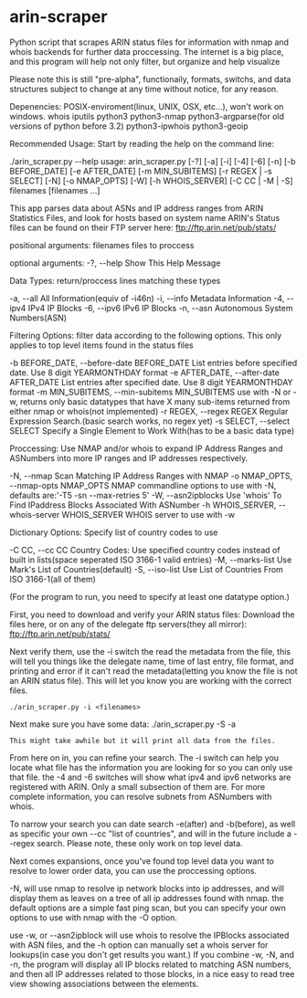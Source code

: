 arin-scraper
============

Python script that scrapes ARIN status files for information with nmap and whois backends for further data proccessing. The internet is a big place, and this program will help not only filter, but organize and help visualize

Please note this is still "pre-alpha", functionaily, formats, switchs, and data structures subject to change at any time without notice, for any reason.

Depenencies:
POSIX-enviroment(linux, UNIX, OSX, etc...), won't work on windows.
whois
iputils
python3
python3-nmap
python3-argparse(for old versions of python before 3.2)
python3-ipwhois
python3-geoip

Recommended Usage:
Start by reading the help on the command line:

./arin_scraper.py --help
usage: arin_scraper.py [-?] [-a] [-i] [-4] [-6] [-n] [-b BEFORE_DATE]
                       [-e AFTER_DATE] [-m MIN_SUBITEMS]
                       [-r REGEX | -s SELECT] [-N] [-o NMAP_OPTS] [-W]
                       [-h WHOIS_SERVER] [-C CC | -M | -S]
                       filenames [filenames ...]

This app parses data about ASNs and IP address ranges from ARIN Statistics
Files, and look for hosts based on system name ARIN's Status files can be
found on their FTP server here: ftp://ftp.arin.net/pub/stats/

positional arguments:
  filenames             files to proccess

optional arguments:
  -?, --help            Show This Help Message

Data Types:
  return/proccess lines matching these types

  -a, --all             All Information(equiv of -i46n)
  -i, --info            Metadata Information
  -4, --ipv4            IPv4 IP Blocks
  -6, --ipv6            IPv6 IP Blocks
  -n, --asn             Autonomous System Numbers(ASN)

Filtering Options:
  filter data according to the following options. This only applies to top
  level items found in the status files

  -b BEFORE_DATE, --before-date BEFORE_DATE
                        List entries before specified date. Use 8 digit
                        YEARMONTHDAY format
  -e AFTER_DATE, --after-date AFTER_DATE
                        List entries after specified date. Use 8 digit
                        YEARMONTHDAY format
  -m MIN_SUBITEMS, --min-subitems MIN_SUBITEMS
                        use with -N or -w, returns only basic datatypes that
                        have X many sub-items returned from either nmap or
                        whois(not implemented)
  -r REGEX, --regex REGEX
                        Regular Expression Search.(basic search works, no
                        regex yet)
  -s SELECT, --select SELECT
                        Specify a Single Element to Work With(has to be a
                        basic data type)

Proccessing:
  Use NMAP and/or whois to expand IP Address Ranges and ASNumbers into more
  IP ranges and IP addresses respectively.

  -N, --nmap            Scan Matching IP Address Ranges with NMAP
  -o NMAP_OPTS, --nmap-opts NMAP_OPTS
                        NMAP commandline options to use with -N, defaults
                        are:'-T5 -sn --max-retries 5'
  -W, --asn2ipblocks    Use 'whois' To Find IPaddress Blocks Associated With
                        ASNumber
  -h WHOIS_SERVER, --whois-server WHOIS_SERVER
                        WHOIS server to use with -w

Dictionary Options:
  Specify list of country codes to use

  -C CC, --cc CC        Country Codes: Use specified country codes instead of
                        built in lists(space seperated ISO 3166-1 valid
                        entries)
  -M, --marks-list      Use Mark's List of Countries(default)
  -S, --iso-list        Use List of Countries From ISO 3166-1(all of them)


(For the program to run, you need to specify at least one datatype option.)

First, you need to download and verify your ARIN status files:
Download the files here, or on any of the delegate ftp servers(they all mirror):
		ftp://ftp.arin.net/pub/stats/

Next verify them, use the -i switch the read the metadata from the file, this will tell you things like the delegate name, time of last entry, file format, and printing and error if it can't read the metadata(letting you know the file is not an ARIN status file). This will let you know you are working with the correct files.

	./arin_scraper.py -i <filenames>

Next make sure you have some data:
	./arin_scraper.py -S -a <filenames>

	This might take awhile but it will print all data from the files.

From here on in, you can refine your search. The -i switch can help you locate what file has the information you are looking for so you can only use that file. the -4 and -6 switches will show what ipv4 and ipv6 networks are registered with ARIN. Only a small subsection of them are. For more complete information, you can resolve subnets from ASNumbers with whois.

To narrow your search you can date search -e(after) and -b(before), as well as specific your own --cc "list of countries", and will in the future include a --regex search. Please note, these only work on top level data.

Next comes expansions, once you've found top level data you want to resolve to lower order data, you can use the proccessing options.

-N, will use nmap to resolve ip network blocks into ip addresses, and will display them as leaves on a tree of all ip addresses found with nmap. the default options are a simple fast ping scan, but you can specify your own options to use with nmap with the -O option.

use -w, or --asn2ipblock will use whois to resolve the IPBlocks associated with ASN files, and the -h option can manually set a whois server for lookups(in case you don't get results you want.) If you combine -w, -N, and -n, the program will display all IP blocks related to matching ASN numbers, and then all IP addresses related to those blocks, in a nice easy to read tree view showing associations between the elements.
